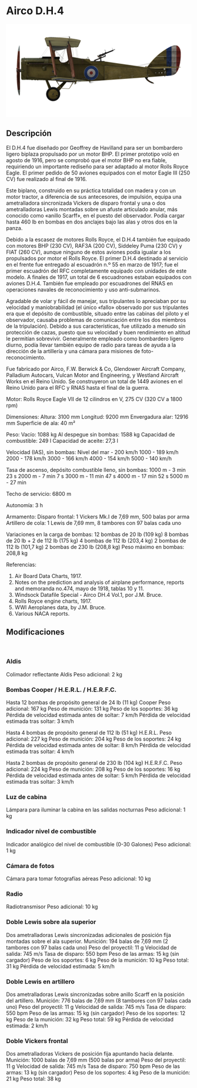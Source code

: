 ﻿# Airco D.H.4

![aircodh4](../images/aircodh4.png)

## Descripción

El D.H.4 fue diseñado por Geoffrey de Havilland para ser un bombardero ligero biplaza propulsado por un motor BHP. El primer prototipo voló en agosto de 1916, pero se comprobó que el motor BHP no era fiable,  requiriendo un importante rediseño para ser adaptado al motor Rolls Royce Eagle. El primer pedido de 50 aviones equipados con el motor Eagle III (250 CV) fue realizado al final de 1916.

Este biplano, construido en su práctica totalidad con madera y con un motor tractor, a diferencia de sus antecesores, de impulsión, equipa una ametralladora sincronizada Vickers de disparo frontal y una o dos ametralladoras Lewis montadas sobre un afuste articulado anular, más conocido como «anillo Scarff», en el puesto del observador. Podía cargar hasta 460 lb en bombas en dos anclajes bajo las alas y otros dos en la panza.

Debido a la escasez de motores Rolls Royce, el D.H.4 también fue equipado con motores BHP (230 CV), RAF3A (200 CV), Siddeley Puma (230 CV) y FIAT (260 CV), aunque ninguno de estos aviones podía igualar a los propulsados por motor el Rolls Royce. El primer D.H.4 destinado al servicio en el frente fue entregado al escuadrón n.º 55 en marzo de 1917; fue el primer escuadrón del RFC completamente equipado con unidades de este modelo. A finales de 1917, un total de 6 escuadrones estaban equipados con aviones D.H.4. También fue empleado por escuadrones del RNAS en operaciones navales de reconocimiento y uso anti-submarinos.

Agradable de volar y fácil de manejar, sus tripulantes lo apreciaban por su velocidad y maniobrabilidad (el único «fallo» observado por sus tripulantes era que el depósito de combustible, situado entre las cabinas del piloto y el observador, causaba problemas de comunicación entre los dos miembros de la tripulación). Debido a sus características, fue utilizado a menudo sin protección de cazas, puesto que su velocidad y buen rendimiento en altitud le permitían sobrevivir. Generalmente empleado como bombardero ligero diurno, podía llevar también equipo de radio para tareas de ayuda a la dirección de la artillería y una cámara para misiones de foto-reconocimiento.

Fue fabricado por Airco, F.W. Berwick & Co, Glendower Aircraft Company, Palladium Autocars, Vulcan Motor and Engineering, y Westland Aircraft Works en el Reino Unido. Se construyeron un total de 1449 aviones en el Reino Unido para el RFC y RNAS hasta el final de la guerra.


Motor:
Rolls Royce Eagle VII de 12 cilindros en V, 275 CV (320 CV a 1800 rpm)

Dimensiones:
Altura: 3100 mm
Longitud: 9200 mm
Envergadura alar: 12916 mm
Superficie de ala: 40 m²

Peso:
Vacío: 1088 kg
Al despegue sin bombas: 1588 kg
Capacidad de combustible: 249 l
Capacidad de aceite: 27,3 l

Velocidad (IAS), sin bombas:
Nivel del mar - 200 km/h
1000 - 189 km/h
2000 - 178 km/h
3000 - 166 km/h
4000 - 154 km/h
5000 - 140 km/h

Tasa de ascenso, depósito combustible lleno, sin bombas:
1000 m -  3 min 23 s
2000 m -  7 min 7 s
3000 m - 11 min 47 s
4000 m - 17 min 52 s
5000 m - 27 min

Techo de servicio: 6800 m

Autonomía: 3 h

Armamento:
Disparo frontal: 1 Vickers Mk.I de 7,69 mm, 500 balas por arma
Artillero de cola: 1 Lewis de 7,69 mm, 8 tambores con 97 balas cada uno

Variaciones en la carga de bombas:
12 bombas de 20 lb (109 kg)
8 bombas de 20 lb + 2 de 112 lb (175 kg)
4 bombas de 112 lb (203,4 kg)
2 bombas de 112 lb (101,7 kg)
2 bombas de 230 lb (208,8 kg)
Peso máximo en bombas: 208,8 kg

Referencias:
1) Air Board Data Charts, 1917.
2) Notes on the prediction and analysis of airplane performance, reports and memoranda no.474, mayo de 1918, tablas 10 y 11.
3) Windsock Datafile Special - Airco DH.4 Vol.1, por J.M. Bruce.
4) Rolls Royce engine charts, 1917.
5) WWI Aeroplanes data, by J.M. Bruce.
6) Various NACA reports.

## Modificaciones
﻿

### Aldis

Colimador reflectante Aldis
Peso adicional: 2 kg
﻿

### Bombas Cooper / H.E.R.L. / H.E.R.F.C.

Hasta 12 bombas de propósito general de 24 lb (11 kg) Cooper
Peso adicional: 167 kg
Peso de munición: 131 kg
Peso de los soportes: 36 kg
Pérdida de velocidad estimada antes de soltar: 7 km/h
Pérdida de velocidad estimada tras soltar: 3 km/h

Hasta 4 bombas de propósito general de 112 lb (51 kg) H.E.R.L.
Peso adicional: 227 kg
Peso de munición: 204 kg
Peso de los soportes: 24 kg
Pérdida de velocidad estimada antes de soltar: 8 km/h
Pérdida de velocidad estimada tras soltar: 4 km/h

Hasta 2 bombas de propósito general de 230 lb (104 kg) H.E.R.F.C.
Peso adicional: 224 kg
Peso de munición: 208 kg
Peso de los soportes: 16 kg
Pérdida de velocidad estimada antes de soltar: 5 km/h
Pérdida de velocidad estimada tras soltar: 3 km/h﻿

### Luz de cabina

Lámpara para iluminar la cabina en las salidas nocturnas
Peso adicional: 1 kg
﻿

### Indicador nivel de combustible

Indicador analógico del nivel de combustible (0-30 Galones)
Peso adicional: 1 kg
﻿

### Cámara de fotos

Cámara para tomar fotografías aéreas
Peso adicional: 10 kg
﻿

### Radio

Radiotransmisor
Peso adicional: 10 kg﻿

### Doble Lewis sobre ala superior

Dos ametralladoras Lewis sincronizadas adicionales de posición fija montadas sobre el ala superior.
Munición: 194 balas de 7,69 mm (2 tambores con 97 balas cada uno)
Peso del proyectil: 11 g
Velocidad de salida: 745 m/s
Tasa de disparo: 550 bpm
Peso de las armas: 15 kg (sin cargador)
Peso de los soportes: 6 kg
Peso de la munición: 10 kg
Peso total: 31 kg
Pérdida de velocidad estimada: 5 km/h﻿

### Doble Lewis en artillero

Dos ametralladoras Lewis sincronizadas sobre anillo Scarff en la posición del artillero.
Munición: 776 balas de 7,69 mm (8 tambores con 97 balas cada uno)
Peso del proyectil: 11 g
Velocidad de salida: 745 m/s
Tasa de disparo: 550 bpm
Peso de las armas: 15 kg (sin cargador)
Peso de los soportes: 12 kg
Peso de la munición: 32 kg
Peso total: 59 kg
Pérdida de velocidad estimada: 2 km/h﻿

### Doble Vickers frontal

Dos ametralladoras Vickers de posición fija apuntando hacia delante.
Munición: 1000 balas de 7,69 mm (500 balas por arma)
Peso del proyectil: 11 g
Velocidad de salida: 745 m/s
Tasa de disparo: 750 bpm
Peso de las armas: 13 kg (sin cargador)
Peso de los soportes: 4 kg
Peso de la munición: 21 kg
Peso total: 38 kg